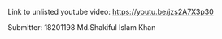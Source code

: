 Link to unlisted youtube video:
https://youtu.be/jzs2A7X3p30

Submitter:
18201198 Md.Shakiful Islam Khan
